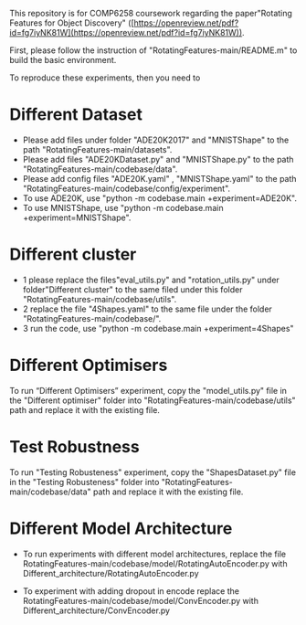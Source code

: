 This repository is for COMP6258 coursework regarding the paper"Rotating Features for Object Discovery" ([https://openreview.net/pdf?id=fg7iyNK81W](https://openreview.net/pdf?id=fg7iyNK81W)).


First,  please follow the instruction of "RotatingFeatures-main/README.m" to build the basic environment.

To reproduce these experiments, then you need to 

# Different Dataset

* Please add files under folder "ADE20K2017" and "MNISTShape" to the path "RotatingFeatures-main/datasets". 
* Please add files "ADE20KDataset.py" and "MNISTShape.py" to the path "RotatingFeatures-main/codebase/data". 
* Please add config files "ADE20K.yaml" , "MNISTShape.yaml" to the path "RotatingFeatures-main/codebase/config/experiment". 
* To use ADE20K, use "python -m codebase.main +experiment=ADE20K". 
* To use MNISTShape, use "python -m codebase.main +experiment=MNISTShape".

# Different cluster

* 1 please replace the files"eval_utils.py" and "rotation_utils.py" under folder"Different cluster" to the same filed under this folder "RotatingFeatures-main/codebase/utils". 
* 2 replace the file "4Shapes.yaml" to the same file under the  folder "RotatingFeatures-main/codebase/". 
* 3 run the code,  use "python -m codebase.main +experiment=4Shapes" 

# Different Optimisers

To run “Different Optimisers” experiment, copy the "model_utils.py" file in the "Different optimiser" folder into "RotatingFeatures-main/codebase/utils" path and replace it with the existing file.

# Test Robustness

To run "Testing Robusteness" experiment, copy the "ShapesDataset.py" file in the "Testing Robusteness" folder into "RotatingFeatures-main/codebase/data" path and replace it with the existing file.

# Different Model Architecture

* To run experiments with different model architectures, replace the file	RotatingFeatures-main/codebase/model/RotatingAutoEncoder.py with Different_architecture/RotatingAutoEncoder.py 


* To experiment with adding dropout in encode replace the RotatingFeatures-main/codebase/model/ConvEncoder.py with Different_architecture/ConvEncoder.py 
